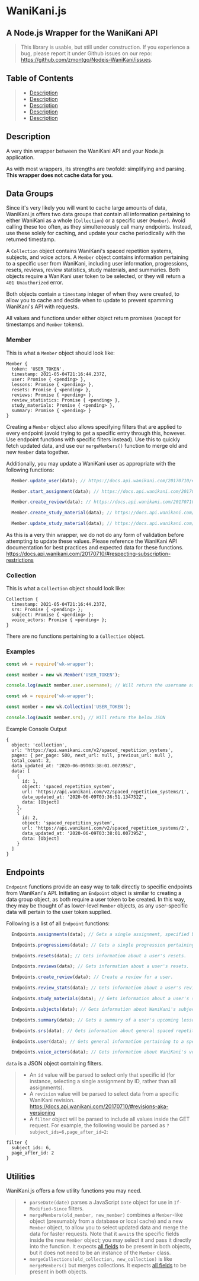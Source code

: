 # WaniKani.js
## A Node.js Wrapper for the WaniKani API

> This library is usable, but still under construction. If you experience a bug, please report it under Github issues on our repo: https://github.com/zmontgo/Nodejs-WaniKani/issues.

## Table of Contents
> - [Description](#description)
> - [Description](#description)
> - [Description](#description)
> - [Description](#description)
> - [Description](#description)

## Description

A very thin wrapper between the WaniKani API and your Node.js application.

As with most wrappers, its strengths are twofold: simplifying and parsing. **This wrapper does not cache data for you.**

## Data Groups
Since it's very likely you will want to cache large amounts of data, WaniKani.js offers two data groups that contain all information pertaining to either WaniKani as a whole (`Collection`) or a specific user (`Member`). Avoid calling these too often, as they simulteneously call many endpoints. Instead, use these solely for caching, and update your cache periodically with the returned timestamp.

A `Collection` object contains WaniKani's spaced repetition systems, subjects, and voice actors. A `Member` object contains information pertaining to a specific user from WaniKani, including user information, progressions, resets, reviews, review statistics, study materials, and summaries. Both objects require a WaniKani user token to be selected, or they will return a `401 Unauthorized` error.

Both objects contain a `timestamp` integer of when they were created, to allow you to cache and decide when to update to prevent spamming WaniKani's API with requests.

All values and functions under either object return promises (except for timestamps and `Member` tokens).

### Member

This is what a `Member` object should look like:

```
Member {
  token: 'USER_TOKEN',
  timestamp: 2021-05-04T21:16:44.237Z,
  user: Promise { <pending> },
  lessons: Promise { <pending> },
  resets: Promise { <pending> },
  reviews: Promise { <pending> },
  review_statistics: Promise { <pending> },
  study_materials: Promise { <pending> },
  summary: Promise { <pending> }
}
```

Creating a `Member` object also allows specifying filters that are applied to every endpoint (avoid trying to get a specific entry through this, however. Use endpoint functions with specific filters instead). Use this to quickly fetch updated data, and use our `mergeMembers()` function to merge old and new `Member` data together.

Additionally, you may update a WaniKani user as appropriate with the following functions:

```javascript
  Member.update_user(data); // https://docs.api.wanikani.com/20170710/#update-user-information

  Member.start_assignment(data); // https://docs.api.wanikani.com/20170710/#start-an-assignment

  Member.create_review(data); // https://docs.api.wanikani.com/20170710/#create-a-review

  Member.create_study_material(data); // https://docs.api.wanikani.com/20170710/#create-a-study-material

  Member.update_study_material(data); // https://docs.api.wanikani.com/20170710/#update-a-study-material
```

As this is a very thin wrapper, we do not do any form of validation before attempting to update these values. Please reference the WaniKani API documentation for best practices and expected data for these functions. https://docs.api.wanikani.com/20170710/#respecting-subscription-restrictions

### Collection

This is what a `Collection` object should look like:

```
Collection {
  timestamp: 2021-05-04T21:16:44.237Z,
  srs: Promise { <pending> };
  subject: Promise { <pending> };
  voice_actors: Promise { <pending> };
}
```

There are no functions pertaining to a `Collection` object.

### Examples

```javascript
const wk = require('wk-wrapper');

const member = new wk.Member('USER_TOKEN');

console.log(await member.user.username); // Will return the username associated with the user token given
```

```javascript
const wk = require('wk-wrapper');

const member = new wk.Collection('USER_TOKEN');

console.log(await member.srs); // Will return the below JSON
```

Example Console Output

```
{
  object: 'collection',
  url: 'https://api.wanikani.com/v2/spaced_repetition_systems',
  pages: { per_page: 500, next_url: null, previous_url: null },
  total_count: 2,
  data_updated_at: '2020-06-09T03:38:01.007395Z',
  data: [
    {
      id: 1,
      object: 'spaced_repetition_system',
      url: 'https://api.wanikani.com/v2/spaced_repetition_systems/1',
      data_updated_at: '2020-06-09T03:36:51.134752Z',
      data: [Object]
    },
    {
      id: 2,
      object: 'spaced_repetition_system',
      url: 'https://api.wanikani.com/v2/spaced_repetition_systems/2',
      data_updated_at: '2020-06-09T03:38:01.007395Z',
      data: [Object]
    }
  ]
}
```

## Endpoints

`Endpoint` functions provide an easy way to talk directly to specific endpoints from WaniKani's API. Initiating an `Endpoint` object is similar to creating a data group object, as both require a user token to be created. In this way, they may be thought of as lower-level `Member` objects, as any user-specific data will pertain to the user token supplied.

Following is a list of all `Endpoint` functions:

```javascript
  Endpoints.assignments(data); // Gets a single assignment, specified by ID, or a list of all assignments if ID is not included.

  Endpoints.progressions(data); // Gets a single progression pertaining to a user, specified by ID, or a list of all progressions pertaining to a user if ID is not included.

  Endpoints.resets(data); // Gets information about a user's resets.

  Endpoints.reviews(data); // Gets information about a user's resets.

  Endpoints.create_review(data); // Create a review for a user.

  Endpoints.review_stats(data); // Gets information about a user's review statistics.

  Endpoints.study_materials(data); // Gets information about a user's study materials.

  Endpoints.subjects(data); // Gets information about WaniKani's subjects.

  Endpoints.summary(data); // Gets a summary of a user's upcoming lessons for a user.

  Endpoints.srs(data); // Gets information about general spaced repetition systems.

  Endpoints.user(data); // Gets general information pertaining to a specific user.

  Endpoints.voice_actors(data); // Gets information about WaniKani's voice actors.
```

`data` is a JSON object containing filters.
> - An `id` value will be parsed to select only that specific id (for instance, selecting a single assignment by ID, rather than all assignments).
> - A `revision` value will be parsed to select data from a specific WaniKani revision. https://docs.api.wanikani.com/20170710/#revisions-aka-versioning
> - A `filter` object will be parsed to include all values inside the GET request. For example, the following would be parsed as `?subject_ids=6,page_after_id=2`:
```
filter {
  subject_ids: 6,
  page_after_id: 2
}
```

## Utilities

WaniKani.js offers a few utility functions you may need.

> - `parseDate(date)` parses a JavaScript `Date` object for use in `If-Modified-Since` filters.
> - `mergeMembers(old_member, new_member)` combines a `Member`-like object (presumably from a database or local cache) and a new `Member` object, to allow you to select updated data and merge the data for faster requests. Note that it `await`s the specific fields inside the new `Member` object; you may select it and pass it directly into the function. It expects [all fields](#member) to be present in both objects, but it does not need to be an instance of the `Member` class.
> - `mergeCollections(old_collection, new_collection)` is like `mergeMembers()` but merges collections. It expects [all fields](#collection) to be present in both objects.

